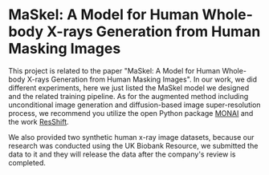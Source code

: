 # MaSkel: A Model for Human Whole-body X-rays Generation from Human Masking Images

This project is related to the paper "MaSkel: A Model for Human Whole-body X-rays Generation from Human Masking Images". In our work, we did different experiments, here we just listed the MaSkel model we designed and the related training pipeline. As for the augmented method including unconditional image generation and diffusion-based image super-resolution process, we recommend you utilize the open Python package [MONAI](https://github.com/Project-MONAI/tutorials) and the work [ResShift](https://github.com/zsyOAOA/ResShift).

We also provided two synthetic human x-ray image datasets, because our research was conducted using the UK Biobank Resource, we submitted the data to it and they will release the data after the company's review is completed.
